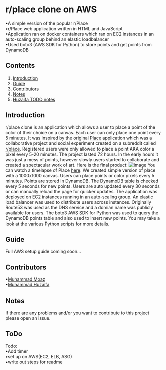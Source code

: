 # r/place clone on AWS
•A simple version of the popular r/Place<br>
•r/Place web application written in HTML and JavaScript<br>
•Application ran on docker containers which ran on EC2 instances in an auto-scaling group behind an elastic loadbalancer<br>
•Used boto3 (AWS SDK for Python) to store points and get points from DynamoDB<br>


## Contents
1. [Introduction](#introduction)
2. [Guide](#guide)
3. [Contributors](#contributors)
4. [Notes](#notes)
5. [Huzaifa TODO notes](#todo)

## Introduction
r/place clone is an application which allows a user to place a point of the color of their choice on a canvas. Each user can only place one point every 5 minutes. It was inspired by the original [Place](https://en.wikipedia.org/wiki/Place_(Reddit)) application which was a collaborative project and social experiment created on a subreddit called [r/place](https://www.reddit.com/r/place/). Registered users were only allowed to place a point AKA color a pixel every 5-20 minutes. The project lasted 72 hours. In the early hours it was just a mess of points, however slowly users started to collaborate and created a spectacular work of art. Here is the final product: 
![image](https://user-images.githubusercontent.com/66569506/117082665-d7690c80-ad10-11eb-8f56-350c8060a79b.png)
You can watch a timelapse of Place [here](https://www.youtube.com/watch?v=XnRCZK3KjUY). We created simple version of place with a 1000x1000 canvas. Users can place points or color pixels every 5 minutes. Points are stored in DynamoDB. The DynamoDB table is checked every 5 seconds for new points. Users are auto updated every 30 seconds or can manually reload the page for quicker updates. The application was deployed on EC2 instances running in an auto-scaling group. An elastic load balancer was used to distribute users across instances. Originally Route53 was used as the DNS service and a domian name was publicly available for users. The boto3 AWS SDK for Python was used to query the DynamoDB points table and also used to insert new points. You may take a look at the various Python scripts for more details.


## Guide
Full AWS setup guide coming soon...


## Contributors
•[Muhammad Moaz](https://github.com/moazmuha) <br>
•[Muhammad Huzaifa](https://github.com/waifa) <br>

## Notes
If there are any problems and/or you want to contribute to this project please open an issue.

## ToDo
Todo: <br>
•Add timer<br>
•set up on AWS(EC2, ELB, ASG)<br>
•write out steps for readme
